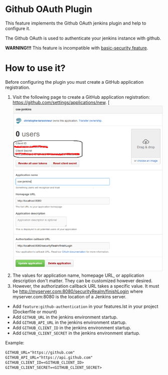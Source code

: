 # Github OAuth Plugin

This feature implements the Github OAuth jenkins plugin and help to configure it.

The Github OAuth is used to authenticate your jenkins instance with github.

**WARNING!!!** This feature is incompatible with [basic-security feature](../basic-security).

# How to use it?

Before configuring the plugin you must create a GitHub application registration.

1. Visit the following page to create a GitHub application registration: https://github.com/settings/applications/new.
  [![Example](images/jenkins-github-oauth.png)
2. The values for application name, homepage URL, or application description don't matter. They can be customized however desired.
3. However, the authorization callback URL takes a specific value. It must be http://myserver.com:8080/securityRealm/finishLogin where myserver.com:8080 is the location of a Jenkins server.

- Add `feature:github-authentication` in your features.lst in your project (Dockerfile or mount)
- Add `GITHUB_URL` in the jenkins environment startup.
- Add `GITHUB_API_URL` in the jenkins environment startup.
- Add `GITHUB_CLIENT_ID` in the jenkins environment startup.
- Add `GITHUB_CLIENT_SECRET` in the jenkins environment startup.

Example:
```
GITHUB_URL="https://github.com"
GITHUB_API_URL="https://api.github.com"
GITHUB_CLIENT_ID=<GITHUB_CLIENT_ID>
GITHUB_CLIENT_SECRET=<GITHUB_CLIENT_SECRET>
```
